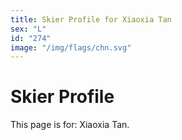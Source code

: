 ```yaml
---
title: Skier Profile for Xiaoxia Tan
sex: "L"
id: "274"
image: "/img/flags/chn.svg" 
---
```


# Skier Profile

This page is for: Xiaoxia Tan.
    